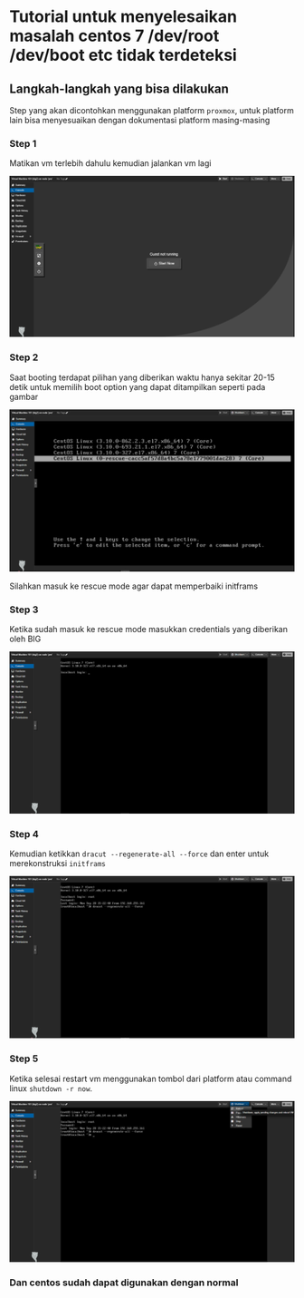 # Tutorial untuk menyelesaikan masalah centos 7 /dev/root /dev/boot etc tidak terdeteksi

## Langkah-langkah yang bisa dilakukan

Step yang akan dicontohkan menggunakan platform `proxmox`, untuk platform lain bisa menyesuaikan dengan dokumentasi platform masing-masing

### Step 1

Matikan vm terlebih dahulu kemudian jalankan vm lagi

![Start vm](./image/Start%20the%20VM.png)

### Step 2

Saat booting terdapat pilihan yang diberikan waktu hanya sekitar 20-15 detik untuk memilih boot option yang dapat ditampilkan seperti pada gambar

![Select Rescue option](./image/Go%20to%20recovery%20sections%20(must%20move%20fast).png)

Silahkan masuk ke rescue mode agar dapat memperbaiki initframs

### Step 3

Ketika sudah masuk ke rescue mode masukkan credentials yang diberikan oleh BIG

![Cred](./image/login%20using%20big%20credentials.png)

### Step 4

Kemudian ketikkan `dracut --regenerate-all --force` dan enter untuk merekonstruksi `initframs`

![dracut](./image/use%20dracut%20--regenerate-all%20--force.png)

### Step 5

Ketika selesai restart vm menggunakan tombol dari platform atau command linux `shutdown -r now`.

![restart](./image/kemudian%20restart%20vm%20menggunakan%20tombol%20reboot%20maupun%20shutdown%20-r%20now.png)

### Dan centos sudah dapat digunakan dengan normal

